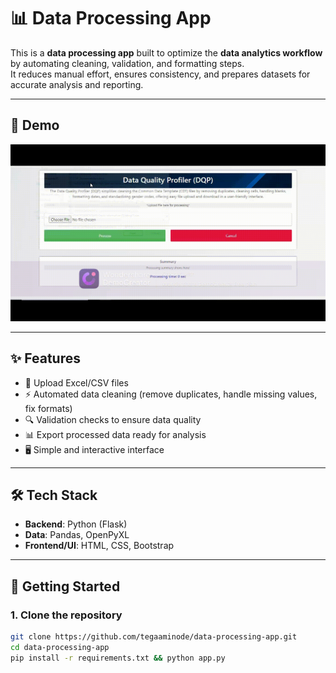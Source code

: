 # 📊 Data Processing App

This is a **data processing app** built to optimize the **data analytics workflow** by automating cleaning, validation, and formatting steps.  
It reduces manual effort, ensures consistency, and prepares datasets for accurate analysis and reporting.

---

## 🎥 Demo
![App Demo](https://github.com/TegaAminode/data-processing-app/blob/main/static/DQP%20Demo.gif)

---

## ✨ Features
- 📂 Upload Excel/CSV files  
- ⚡ Automated data cleaning (remove duplicates, handle missing values, fix formats)  
- 🔍 Validation checks to ensure data quality  
- 📊 Export processed data ready for analysis  
- 🖥️ Simple and interactive interface  

---

## 🛠️ Tech Stack
- **Backend**: Python (Flask)  
- **Data**: Pandas, OpenPyXL  
- **Frontend/UI**: HTML, CSS, Bootstrap   

---

## 🚀 Getting Started

### 1. Clone the repository
```bash
git clone https://github.com/tegaaminode/data-processing-app.git
cd data-processing-app
pip install -r requirements.txt && python app.py
